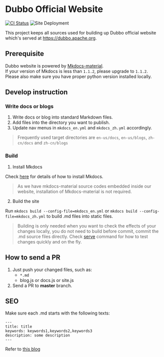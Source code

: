 # Dubbo Official Website

[![CI Status](https://github.com/apache/dubbo-website/workflows/CI/badge.svg?branch=master)](https://github.com/apache/dubbo-website/actions)
![Site Deployment](https://github.com/apache/dubbo-website/workflows/Website%20deploy/badge.svg)

This project keeps all sources used for building up Dubbo official website which's served at https://dubbo.apache.org.

## Prerequisite

Dubbo website is powered by [Mkdocs-material](https://github.com/squidfunk/mkdocs-material).  
If your version of Mkdocs is less than `1.1.2`, please upgrade to `1.1.2`.  
Please also make sure you have proper python version installed locally.  

## Develop instruction

### Write docs or blogs

1. Write docs or blog into standard Markdown files.
2. Add files into the directory you want to publish.
3. Update nav menus in `mkdocs_en.yml` and `mkdocs_zh.yml` accordingly.

> Frequently used target directories are `en-us/docs`, `en-us/blogs`, `zh-cn/docs` and `zh-cn/blogs`

### Build

1. Install Mkdocs  

Check [here](https://www.mkdocs.org/) for details of how to install Mkdocs.
> As we have mkdocs-material source codes embedded inside our website, installation of Mkdocs-material is not required. 

2. Build the site  

Run `mkdocs build --config-file=mkdocs_en.yml` or `mkdocs build --config-file=mkdocs_zh.yml` to build .md files into static files.
> Building is only needed when you want to check the effects of your changes locally, you do not need to build before commit,
> commit the .md source files directly. Check [serve](https://www.mkdocs.org/) command for how to test changes quickly and on the fly.

## How to send a PR
1. Just push your changed files, such as:
    * `*.md`
	* blog.js or docs.js or site.js
2. Send a PR to **master** branch.

## SEO

Make sure each .md starts with the following texts:

```
---
title: title
keywords: keywords1,keywords2,keywords3
description: some description
---
```

Refer to [this blog](blog/zh-cn/how-to-involve-dubbo-community.md)

